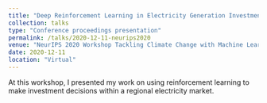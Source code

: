 ```yaml
---
title: "Deep Reinforcement Learning in Electricity Generation Investment for the Minimization of Long-Term Carbon Emissions and Electricity Costs"
collection: talks
type: "Conference proceedings presentation"
permalink: /talks/2020-12-11-neurips2020
venue: "NeurIPS 2020 Workshop Tackling Climate Change with Machine Learning"
date: 2020-12-11
location: "Virtual"
---
```


At this workshop, I presented my work on using reinforcement learning to make investment decisions within a regional electricity market.
